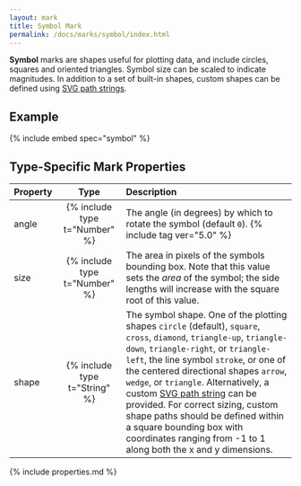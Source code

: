 ```yaml
---
layout: mark
title: Symbol Mark
permalink: /docs/marks/symbol/index.html
---
```


**Symbol** marks are shapes useful for plotting data, and include circles, squares and oriented triangles. Symbol size can be scaled to indicate magnitudes. In addition to a set of built-in shapes, custom shapes can be defined using [SVG path strings](https://developer.mozilla.org/en-US/docs/Web/SVG/Tutorial/Paths).

## Example

{% include embed spec="symbol" %}

## Type-Specific Mark Properties

| Property            | Type                           | Description   |
| :------------------ | :----------------------------: | :------------ |
| angle               | {% include type t="Number" %}  | The angle (in degrees) by which to rotate the symbol (default `0`). {% include tag ver="5.0" %} |
| size                | {% include type t="Number" %}  | The area in pixels of the symbols bounding box. Note that this value sets the _area_ of the symbol; the side lengths will increase with the square root of this value. |
| shape               | {% include type t="String" %}  | The symbol shape. One of the plotting shapes `circle` (default), `square`, `cross`, `diamond`, `triangle-up`, `triangle-down`, `triangle-right`, or `triangle-left`, the line symbol `stroke`, or one of the centered directional shapes `arrow`, `wedge`, or `triangle`. Alternatively, a custom [SVG path string](https://developer.mozilla.org/en-US/docs/Web/SVG/Tutorial/Paths) can be provided. For correct sizing, custom shape paths should be defined within a square bounding box with coordinates ranging from -1 to 1 along both the x and y dimensions. |

{% include properties.md %}
